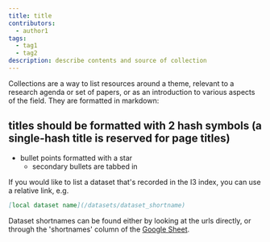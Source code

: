 ```yaml
---
title: title
contributors:
  - author1
tags:
  - tag1
  - tag2
description: describe contents and source of collection
---
```


Collections are a way to list resources around a theme, relevant to a research agenda or set of papers, or as an introduction to various aspects of the field. They are formatted in markdown:

## titles should be formatted with 2 hash symbols (a single-hash title is reserved for page titles)

* bullet points formatted with a star
	* secondary bullets are tabbed in

If you would like to list a dataset that's recorded in the I3 index, you can use a relative link, e.g.

```markdown
[local dataset name](/datasets/dataset_shortname)
```

Dataset shortnames can be found either by looking at the urls directly, or through the 'shortnames' column of the [Google Sheet](https://docs.google.com/spreadsheets/d/1bdyhGrj0oNz-_qW3Rv2GNGqhZZ73rgj-DYWePLA_1Ms/edit#gid=1389884911).